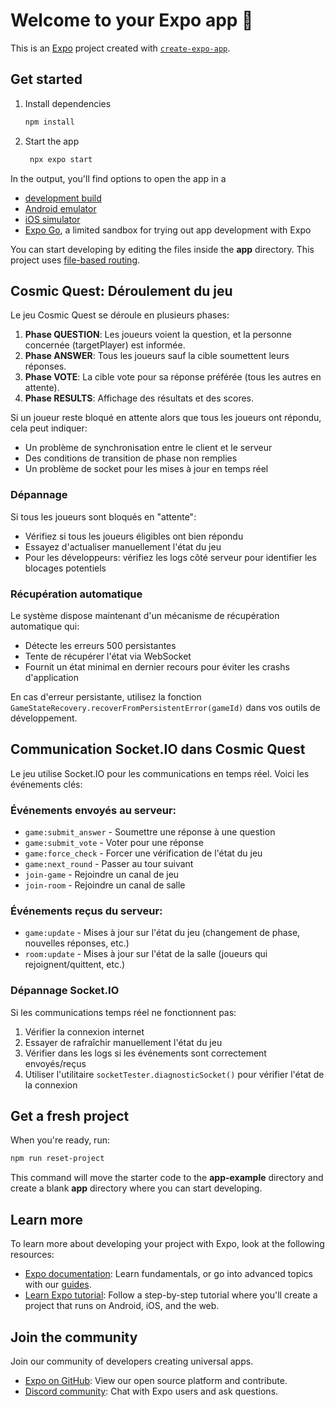 # Welcome to your Expo app 👋

This is an [Expo](https://expo.dev) project created with [`create-expo-app`](https://www.npmjs.com/package/create-expo-app).

## Get started

1. Install dependencies

   ```bash
   npm install
   ```

2. Start the app

   ```bash
    npx expo start
   ```

In the output, you'll find options to open the app in a

- [development build](https://docs.expo.dev/develop/development-builds/introduction/)
- [Android emulator](https://docs.expo.dev/workflow/android-studio-emulator/)
- [iOS simulator](https://docs.expo.dev/workflow/ios-simulator/)
- [Expo Go](https://expo.dev/go), a limited sandbox for trying out app development with Expo

You can start developing by editing the files inside the **app** directory. This project uses [file-based routing](https://docs.expo.dev/router/introduction).

## Cosmic Quest: Déroulement du jeu

Le jeu Cosmic Quest se déroule en plusieurs phases:

1. **Phase QUESTION**: Les joueurs voient la question, et la personne concernée (targetPlayer) est informée.
2. **Phase ANSWER**: Tous les joueurs sauf la cible soumettent leurs réponses.
3. **Phase VOTE**: La cible vote pour sa réponse préférée (tous les autres en attente).
4. **Phase RESULTS**: Affichage des résultats et des scores.

Si un joueur reste bloqué en attente alors que tous les joueurs ont répondu, cela peut indiquer:

- Un problème de synchronisation entre le client et le serveur
- Des conditions de transition de phase non remplies
- Un problème de socket pour les mises à jour en temps réel

### Dépannage

Si tous les joueurs sont bloqués en "attente":

- Vérifiez si tous les joueurs éligibles ont bien répondu
- Essayez d'actualiser manuellement l'état du jeu
- Pour les développeurs: vérifiez les logs côté serveur pour identifier les blocages potentiels

### Récupération automatique

Le système dispose maintenant d'un mécanisme de récupération automatique qui:

- Détecte les erreurs 500 persistantes
- Tente de récupérer l'état via WebSocket
- Fournit un état minimal en dernier recours pour éviter les crashs d'application

En cas d'erreur persistante, utilisez la fonction `GameStateRecovery.recoverFromPersistentError(gameId)`
dans vos outils de développement.

## Communication Socket.IO dans Cosmic Quest

Le jeu utilise Socket.IO pour les communications en temps réel. Voici les événements clés:

### Événements envoyés au serveur:

- `game:submit_answer` - Soumettre une réponse à une question
- `game:submit_vote` - Voter pour une réponse
- `game:force_check` - Forcer une vérification de l'état du jeu
- `game:next_round` - Passer au tour suivant
- `join-game` - Rejoindre un canal de jeu
- `join-room` - Rejoindre un canal de salle

### Événements reçus du serveur:

- `game:update` - Mises à jour sur l'état du jeu (changement de phase, nouvelles réponses, etc.)
- `room:update` - Mises à jour sur l'état de la salle (joueurs qui rejoignent/quittent, etc.)

### Dépannage Socket.IO

Si les communications temps réel ne fonctionnent pas:

1. Vérifier la connexion internet
2. Essayer de rafraîchir manuellement l'état du jeu
3. Vérifier dans les logs si les événements sont correctement envoyés/reçus
4. Utiliser l'utilitaire `socketTester.diagnosticSocket()` pour vérifier l'état de la connexion

## Get a fresh project

When you're ready, run:

```bash
npm run reset-project
```

This command will move the starter code to the **app-example** directory and create a blank **app** directory where you can start developing.

## Learn more

To learn more about developing your project with Expo, look at the following resources:

- [Expo documentation](https://docs.expo.dev/): Learn fundamentals, or go into advanced topics with our [guides](https://docs.expo.dev/guides).
- [Learn Expo tutorial](https://docs.expo.dev/tutorial/introduction/): Follow a step-by-step tutorial where you'll create a project that runs on Android, iOS, and the web.

## Join the community

Join our community of developers creating universal apps.

- [Expo on GitHub](https://github.com/expo/expo): View our open source platform and contribute.
- [Discord community](https://chat.expo.dev): Chat with Expo users and ask questions.
